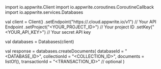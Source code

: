 import io.appwrite.Client
import io.appwrite.coroutines.CoroutineCallback
import io.appwrite.services.Databases

val client = Client()
    .setEndpoint("https://<REGION>.cloud.appwrite.io/v1") // Your API Endpoint
    .setProject("<YOUR_PROJECT_ID>") // Your project ID
    .setKey("<YOUR_API_KEY>") // Your secret API key

val databases = Databases(client)

val response = databases.createDocuments(
    databaseId = "<DATABASE_ID>",
    collectionId = "<COLLECTION_ID>",
    documents = listOf(),
    transactionId = "<TRANSACTION_ID>" // optional
)
